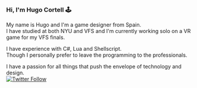 ### Hi, I'm Hugo Cortell 🕹
My name is Hugo and I'm a game designer from Spain.   
I have studied at both NYU  and VFS and I'm currently working solo on a VR game for my VFS finals.

I have experience with C#, Lua and Shellscript.  
Though I personally prefer to leave the programming to the professionals.

I have a passion for all things that push the envelope of technology and design.   
[![Twitter Follow](https://img.shields.io/twitter/follow/CortellHugo?style=social)](https://twitter.com/CortellHugo)
